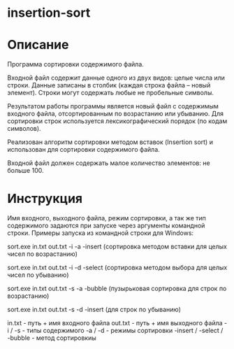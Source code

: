 # insertion-sort

# Описание
Программа сортировки содержимого файла.

Входной файл содержит данные одного из двух видов: целые числа или строки. Данные записаны
в столбик (каждая строка файла – новый элемент). Строки могут содержать любые не пробельные
символы.

Результатом работы программы является новый файл с содержимым входного файла,
отсортированным по возрастанию или убыванию. Для сортировки строк используется
лексикографический порядок (по кодам символов).

Реализован алгоритм сортировки методом вставок (Insertion sort) и использован для сортировки содержимого файла.

Входной файл должен содержать малое количество элементов: не больше 100.

# Инструкция

Имя входного, выходного файла, режим сортировки, а так же тип содержимого задаются при
запуске через аргументы командной строки. Примеры запуска из командной строки для Windows:

sort.exe in.txt out.txt -i -a -insert (сортировка методом вставки для целых чисел по возрастанию)

sort.exe in.txt out.txt -i -d -select (сортировка методом выбора для целых чисел по убыванию)

sort.exe in.txt out.txt -s -a -bubble (пузырьковая сортировка для строк по возрастанию)

sort.exe in.txt out.txt -s -d -insert (для строк по убыванию)


in.txt - путь + имя входного файла
out.txt - путь + имя выходного файла
-i / -s - типы содержимого
-a / -d - режимы сортировки
-insert / -select / -bubble - метод сортировкиы